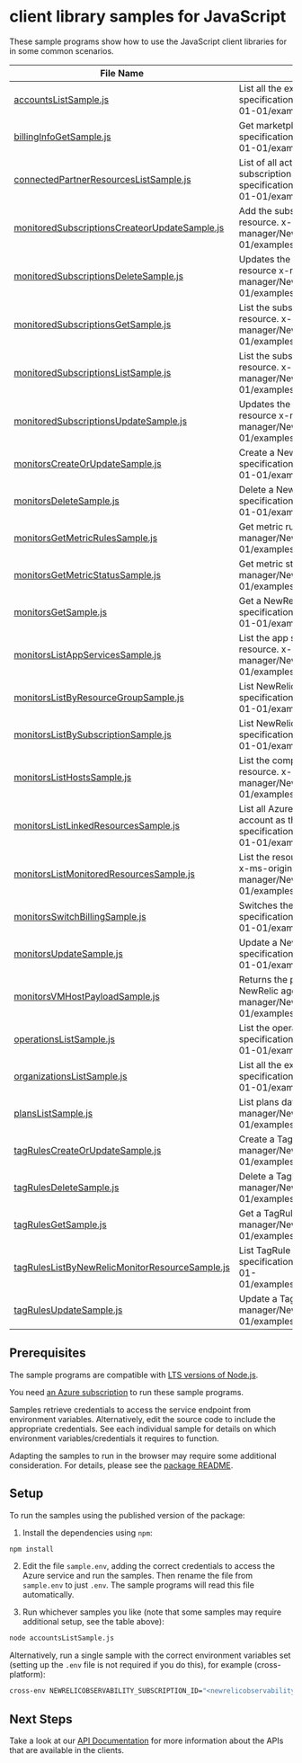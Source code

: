 # client library samples for JavaScript

These sample programs show how to use the JavaScript client libraries for in some common scenarios.

| **File Name**                                                                                 | **Description**                                                                                                                                                                                                                                                     |
| --------------------------------------------------------------------------------------------- | ------------------------------------------------------------------------------------------------------------------------------------------------------------------------------------------------------------------------------------------------------------------- |
| [accountsListSample.js][accountslistsample]                                                   | List all the existing accounts x-ms-original-file: specification/newrelic/resource-manager/NewRelic.Observability/stable/2024-01-01/examples/Accounts_List_MaximumSet_Gen.json                                                                                      |
| [billingInfoGetSample.js][billinginfogetsample]                                               | Get marketplace info mapped to the given monitor. x-ms-original-file: specification/newrelic/resource-manager/NewRelic.Observability/stable/2024-01-01/examples/BillingInfo_Get.json                                                                                |
| [connectedPartnerResourcesListSample.js][connectedpartnerresourceslistsample]                 | List of all active deployments that are associated with the marketplace subscription linked to the given monitor. x-ms-original-file: specification/newrelic/resource-manager/NewRelic.Observability/stable/2024-01-01/examples/ConnectedPartnerResources_List.json |
| [monitoredSubscriptionsCreateorUpdateSample.js][monitoredsubscriptionscreateorupdatesample]   | Add the subscriptions that should be monitored by the NewRelic monitor resource. x-ms-original-file: specification/newrelic/resource-manager/NewRelic.Observability/stable/2024-01-01/examples/MonitoredSubscriptions_CreateorUpdate.json                           |
| [monitoredSubscriptionsDeleteSample.js][monitoredsubscriptionsdeletesample]                   | Updates the subscriptions that are being monitored by the NewRelic monitor resource x-ms-original-file: specification/newrelic/resource-manager/NewRelic.Observability/stable/2024-01-01/examples/MonitoredSubscriptions_Delete.json                                |
| [monitoredSubscriptionsGetSample.js][monitoredsubscriptionsgetsample]                         | List the subscriptions currently being monitored by the NewRelic monitor resource. x-ms-original-file: specification/newrelic/resource-manager/NewRelic.Observability/stable/2024-01-01/examples/MonitoredSubscriptions_Get.json                                    |
| [monitoredSubscriptionsListSample.js][monitoredsubscriptionslistsample]                       | List the subscriptions currently being monitored by the NewRelic monitor resource. x-ms-original-file: specification/newrelic/resource-manager/NewRelic.Observability/stable/2024-01-01/examples/MonitoredSubscriptions_List.json                                   |
| [monitoredSubscriptionsUpdateSample.js][monitoredsubscriptionsupdatesample]                   | Updates the subscriptions that are being monitored by the NewRelic monitor resource x-ms-original-file: specification/newrelic/resource-manager/NewRelic.Observability/stable/2024-01-01/examples/MonitoredSubscriptions_Update.json                                |
| [monitorsCreateOrUpdateSample.js][monitorscreateorupdatesample]                               | Create a NewRelicMonitorResource x-ms-original-file: specification/newrelic/resource-manager/NewRelic.Observability/stable/2024-01-01/examples/Monitors_CreateOrUpdate_MaximumSet_Gen.json                                                                          |
| [monitorsDeleteSample.js][monitorsdeletesample]                                               | Delete a NewRelicMonitorResource x-ms-original-file: specification/newrelic/resource-manager/NewRelic.Observability/stable/2024-01-01/examples/Monitors_Delete_MaximumSet_Gen.json                                                                                  |
| [monitorsGetMetricRulesSample.js][monitorsgetmetricrulessample]                               | Get metric rules x-ms-original-file: specification/newrelic/resource-manager/NewRelic.Observability/stable/2024-01-01/examples/Monitors_GetMetricRules_MaximumSet_Gen.json                                                                                          |
| [monitorsGetMetricStatusSample.js][monitorsgetmetricstatussample]                             | Get metric status x-ms-original-file: specification/newrelic/resource-manager/NewRelic.Observability/stable/2024-01-01/examples/Monitors_GetMetricStatus_MaximumSet_Gen.json                                                                                        |
| [monitorsGetSample.js][monitorsgetsample]                                                     | Get a NewRelicMonitorResource x-ms-original-file: specification/newrelic/resource-manager/NewRelic.Observability/stable/2024-01-01/examples/Monitors_Get_MaximumSet_Gen.json                                                                                        |
| [monitorsListAppServicesSample.js][monitorslistappservicessample]                             | List the app service resources currently being monitored by the NewRelic resource. x-ms-original-file: specification/newrelic/resource-manager/NewRelic.Observability/stable/2024-01-01/examples/Monitors_ListAppServices_MaximumSet_Gen.json                       |
| [monitorsListByResourceGroupSample.js][monitorslistbyresourcegroupsample]                     | List NewRelicMonitorResource resources by resource group x-ms-original-file: specification/newrelic/resource-manager/NewRelic.Observability/stable/2024-01-01/examples/Monitors_ListByResourceGroup_MaximumSet_Gen.json                                             |
| [monitorsListBySubscriptionSample.js][monitorslistbysubscriptionsample]                       | List NewRelicMonitorResource resources by subscription ID x-ms-original-file: specification/newrelic/resource-manager/NewRelic.Observability/stable/2024-01-01/examples/Monitors_ListBySubscription_MaximumSet_Gen.json                                             |
| [monitorsListHostsSample.js][monitorslisthostssample]                                         | List the compute vm resources currently being monitored by the NewRelic resource. x-ms-original-file: specification/newrelic/resource-manager/NewRelic.Observability/stable/2024-01-01/examples/Monitors_ListHosts_MaximumSet_Gen.json                              |
| [monitorsListLinkedResourcesSample.js][monitorslistlinkedresourcessample]                     | List all Azure resources associated to the same NewRelic organization and account as the target resource. x-ms-original-file: specification/newrelic/resource-manager/NewRelic.Observability/stable/2024-01-01/examples/LinkedResources_List.json                   |
| [monitorsListMonitoredResourcesSample.js][monitorslistmonitoredresourcessample]               | List the resources currently being monitored by the NewRelic monitor resource. x-ms-original-file: specification/newrelic/resource-manager/NewRelic.Observability/stable/2024-01-01/examples/Monitors_ListMonitoredResources_MaximumSet_Gen.json                    |
| [monitorsSwitchBillingSample.js][monitorsswitchbillingsample]                                 | Switches the billing for NewRelic monitor resource. x-ms-original-file: specification/newrelic/resource-manager/NewRelic.Observability/stable/2024-01-01/examples/Monitors_SwitchBilling_MaximumSet_Gen.json                                                        |
| [monitorsUpdateSample.js][monitorsupdatesample]                                               | Update a NewRelicMonitorResource x-ms-original-file: specification/newrelic/resource-manager/NewRelic.Observability/stable/2024-01-01/examples/Monitors_Update_MaximumSet_Gen.json                                                                                  |
| [monitorsVMHostPayloadSample.js][monitorsvmhostpayloadsample]                                 | Returns the payload that needs to be passed in the request body for installing NewRelic agent on a VM. x-ms-original-file: specification/newrelic/resource-manager/NewRelic.Observability/stable/2024-01-01/examples/Monitors_VmHostPayload_MaximumSet_Gen.json     |
| [operationsListSample.js][operationslistsample]                                               | List the operations for the provider x-ms-original-file: specification/newrelic/resource-manager/NewRelic.Observability/stable/2024-01-01/examples/Operations_List_MaximumSet_Gen.json                                                                              |
| [organizationsListSample.js][organizationslistsample]                                         | List all the existing organizations x-ms-original-file: specification/newrelic/resource-manager/NewRelic.Observability/stable/2024-01-01/examples/Organizations_List_MaximumSet_Gen.json                                                                            |
| [plansListSample.js][planslistsample]                                                         | List plans data x-ms-original-file: specification/newrelic/resource-manager/NewRelic.Observability/stable/2024-01-01/examples/Plans_List_MaximumSet_Gen.json                                                                                                        |
| [tagRulesCreateOrUpdateSample.js][tagrulescreateorupdatesample]                               | Create a TagRule x-ms-original-file: specification/newrelic/resource-manager/NewRelic.Observability/stable/2024-01-01/examples/TagRules_CreateOrUpdate_MaximumSet_Gen.json                                                                                          |
| [tagRulesDeleteSample.js][tagrulesdeletesample]                                               | Delete a TagRule x-ms-original-file: specification/newrelic/resource-manager/NewRelic.Observability/stable/2024-01-01/examples/TagRules_Delete_MaximumSet_Gen.json                                                                                                  |
| [tagRulesGetSample.js][tagrulesgetsample]                                                     | Get a TagRule x-ms-original-file: specification/newrelic/resource-manager/NewRelic.Observability/stable/2024-01-01/examples/TagRules_Get_MaximumSet_Gen.json                                                                                                        |
| [tagRulesListByNewRelicMonitorResourceSample.js][tagruleslistbynewrelicmonitorresourcesample] | List TagRule resources by NewRelicMonitorResource x-ms-original-file: specification/newrelic/resource-manager/NewRelic.Observability/stable/2024-01-01/examples/TagRules_ListByNewRelicMonitorResource_MaximumSet_Gen.json                                          |
| [tagRulesUpdateSample.js][tagrulesupdatesample]                                               | Update a TagRule x-ms-original-file: specification/newrelic/resource-manager/NewRelic.Observability/stable/2024-01-01/examples/TagRules_Update_MaximumSet_Gen.json                                                                                                  |

## Prerequisites

The sample programs are compatible with [LTS versions of Node.js](https://github.com/nodejs/release#release-schedule).

You need [an Azure subscription][freesub] to run these sample programs.

Samples retrieve credentials to access the service endpoint from environment variables. Alternatively, edit the source code to include the appropriate credentials. See each individual sample for details on which environment variables/credentials it requires to function.

Adapting the samples to run in the browser may require some additional consideration. For details, please see the [package README][package].

## Setup

To run the samples using the published version of the package:

1. Install the dependencies using `npm`:

```bash
npm install
```

2. Edit the file `sample.env`, adding the correct credentials to access the Azure service and run the samples. Then rename the file from `sample.env` to just `.env`. The sample programs will read this file automatically.

3. Run whichever samples you like (note that some samples may require additional setup, see the table above):

```bash
node accountsListSample.js
```

Alternatively, run a single sample with the correct environment variables set (setting up the `.env` file is not required if you do this), for example (cross-platform):

```bash
cross-env NEWRELICOBSERVABILITY_SUBSCRIPTION_ID="<newrelicobservability subscription id>" node accountsListSample.js
```

## Next Steps

Take a look at our [API Documentation][apiref] for more information about the APIs that are available in the clients.

[accountslistsample]: https://github.com/Azure/azure-sdk-for-js/blob/main/sdk/newrelicobservability/arm-newrelicobservability/samples/v1/javascript/accountsListSample.js
[billinginfogetsample]: https://github.com/Azure/azure-sdk-for-js/blob/main/sdk/newrelicobservability/arm-newrelicobservability/samples/v1/javascript/billingInfoGetSample.js
[connectedpartnerresourceslistsample]: https://github.com/Azure/azure-sdk-for-js/blob/main/sdk/newrelicobservability/arm-newrelicobservability/samples/v1/javascript/connectedPartnerResourcesListSample.js
[monitoredsubscriptionscreateorupdatesample]: https://github.com/Azure/azure-sdk-for-js/blob/main/sdk/newrelicobservability/arm-newrelicobservability/samples/v1/javascript/monitoredSubscriptionsCreateorUpdateSample.js
[monitoredsubscriptionsdeletesample]: https://github.com/Azure/azure-sdk-for-js/blob/main/sdk/newrelicobservability/arm-newrelicobservability/samples/v1/javascript/monitoredSubscriptionsDeleteSample.js
[monitoredsubscriptionsgetsample]: https://github.com/Azure/azure-sdk-for-js/blob/main/sdk/newrelicobservability/arm-newrelicobservability/samples/v1/javascript/monitoredSubscriptionsGetSample.js
[monitoredsubscriptionslistsample]: https://github.com/Azure/azure-sdk-for-js/blob/main/sdk/newrelicobservability/arm-newrelicobservability/samples/v1/javascript/monitoredSubscriptionsListSample.js
[monitoredsubscriptionsupdatesample]: https://github.com/Azure/azure-sdk-for-js/blob/main/sdk/newrelicobservability/arm-newrelicobservability/samples/v1/javascript/monitoredSubscriptionsUpdateSample.js
[monitorscreateorupdatesample]: https://github.com/Azure/azure-sdk-for-js/blob/main/sdk/newrelicobservability/arm-newrelicobservability/samples/v1/javascript/monitorsCreateOrUpdateSample.js
[monitorsdeletesample]: https://github.com/Azure/azure-sdk-for-js/blob/main/sdk/newrelicobservability/arm-newrelicobservability/samples/v1/javascript/monitorsDeleteSample.js
[monitorsgetmetricrulessample]: https://github.com/Azure/azure-sdk-for-js/blob/main/sdk/newrelicobservability/arm-newrelicobservability/samples/v1/javascript/monitorsGetMetricRulesSample.js
[monitorsgetmetricstatussample]: https://github.com/Azure/azure-sdk-for-js/blob/main/sdk/newrelicobservability/arm-newrelicobservability/samples/v1/javascript/monitorsGetMetricStatusSample.js
[monitorsgetsample]: https://github.com/Azure/azure-sdk-for-js/blob/main/sdk/newrelicobservability/arm-newrelicobservability/samples/v1/javascript/monitorsGetSample.js
[monitorslistappservicessample]: https://github.com/Azure/azure-sdk-for-js/blob/main/sdk/newrelicobservability/arm-newrelicobservability/samples/v1/javascript/monitorsListAppServicesSample.js
[monitorslistbyresourcegroupsample]: https://github.com/Azure/azure-sdk-for-js/blob/main/sdk/newrelicobservability/arm-newrelicobservability/samples/v1/javascript/monitorsListByResourceGroupSample.js
[monitorslistbysubscriptionsample]: https://github.com/Azure/azure-sdk-for-js/blob/main/sdk/newrelicobservability/arm-newrelicobservability/samples/v1/javascript/monitorsListBySubscriptionSample.js
[monitorslisthostssample]: https://github.com/Azure/azure-sdk-for-js/blob/main/sdk/newrelicobservability/arm-newrelicobservability/samples/v1/javascript/monitorsListHostsSample.js
[monitorslistlinkedresourcessample]: https://github.com/Azure/azure-sdk-for-js/blob/main/sdk/newrelicobservability/arm-newrelicobservability/samples/v1/javascript/monitorsListLinkedResourcesSample.js
[monitorslistmonitoredresourcessample]: https://github.com/Azure/azure-sdk-for-js/blob/main/sdk/newrelicobservability/arm-newrelicobservability/samples/v1/javascript/monitorsListMonitoredResourcesSample.js
[monitorsswitchbillingsample]: https://github.com/Azure/azure-sdk-for-js/blob/main/sdk/newrelicobservability/arm-newrelicobservability/samples/v1/javascript/monitorsSwitchBillingSample.js
[monitorsupdatesample]: https://github.com/Azure/azure-sdk-for-js/blob/main/sdk/newrelicobservability/arm-newrelicobservability/samples/v1/javascript/monitorsUpdateSample.js
[monitorsvmhostpayloadsample]: https://github.com/Azure/azure-sdk-for-js/blob/main/sdk/newrelicobservability/arm-newrelicobservability/samples/v1/javascript/monitorsVMHostPayloadSample.js
[operationslistsample]: https://github.com/Azure/azure-sdk-for-js/blob/main/sdk/newrelicobservability/arm-newrelicobservability/samples/v1/javascript/operationsListSample.js
[organizationslistsample]: https://github.com/Azure/azure-sdk-for-js/blob/main/sdk/newrelicobservability/arm-newrelicobservability/samples/v1/javascript/organizationsListSample.js
[planslistsample]: https://github.com/Azure/azure-sdk-for-js/blob/main/sdk/newrelicobservability/arm-newrelicobservability/samples/v1/javascript/plansListSample.js
[tagrulescreateorupdatesample]: https://github.com/Azure/azure-sdk-for-js/blob/main/sdk/newrelicobservability/arm-newrelicobservability/samples/v1/javascript/tagRulesCreateOrUpdateSample.js
[tagrulesdeletesample]: https://github.com/Azure/azure-sdk-for-js/blob/main/sdk/newrelicobservability/arm-newrelicobservability/samples/v1/javascript/tagRulesDeleteSample.js
[tagrulesgetsample]: https://github.com/Azure/azure-sdk-for-js/blob/main/sdk/newrelicobservability/arm-newrelicobservability/samples/v1/javascript/tagRulesGetSample.js
[tagruleslistbynewrelicmonitorresourcesample]: https://github.com/Azure/azure-sdk-for-js/blob/main/sdk/newrelicobservability/arm-newrelicobservability/samples/v1/javascript/tagRulesListByNewRelicMonitorResourceSample.js
[tagrulesupdatesample]: https://github.com/Azure/azure-sdk-for-js/blob/main/sdk/newrelicobservability/arm-newrelicobservability/samples/v1/javascript/tagRulesUpdateSample.js
[apiref]: https://learn.microsoft.com/javascript/api/@azure/arm-newrelicobservability?view=azure-node-preview
[freesub]: https://azure.microsoft.com/free/
[package]: https://github.com/Azure/azure-sdk-for-js/tree/main/sdk/newrelicobservability/arm-newrelicobservability/README.md
